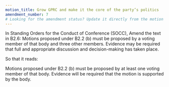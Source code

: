 ```yaml
---
motion_title: Grow GPRC and make it the core of the party’s politics
amendment_number: 7
# Looking for the amendment status? Update it directly from the motion page!
---
```


In Standing Orders for the Conduct of Conference (SOCC),
Amend the text in B2.6:
Motions proposed under B2.2 (b) must be proposed by a voting member of that body and three other members. Evidence may be required that full and appropriate discussion and decision-making has taken place.

So that it reads:

Motions proposed under B2.2 (b) must be proposed by at least one voting member of that body. Evidence will be required that the motion is supported by the body.

